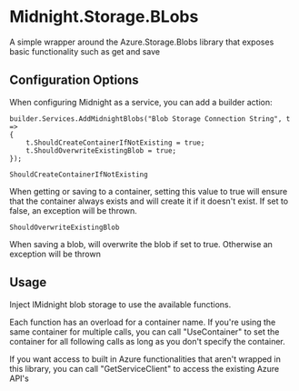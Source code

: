 # Midnight.Storage.BLobs

A simple wrapper around the Azure.Storage.Blobs library that exposes basic functionality such as get and save

## Configuration Options

When configuring Midnight as a service, you can add a builder action:

```
builder.Services.AddMidnightBlobs("Blob Storage Connection String", t =>
{
    t.ShouldCreateContainerIfNotExisting = true;
    t.ShouldOverwriteExistingBlob = true;
});
```



```
ShouldCreateContainerIfNotExisting
```

When getting or saving to a container, setting this value to true will ensure that the container always exists
and will create it if it doesn't exist. If set to false, an exception will be thrown.

```
ShouldOverwriteExistingBlob
```

When saving a blob, will overwrite the blob if set to true. Otherwise an exception will be thrown

## Usage

Inject IMidnight blob storage to use the available functions.

Each function has an overload for a container name. 
If you're using the same container for multiple calls, you can call "UseContainer" to set the container for all following calls as long as you don't specify the container.

If you want access to built in Azure functionalities that aren't wrapped in this library, 
you can call "GetServiceClient" to access the existing Azure API's 